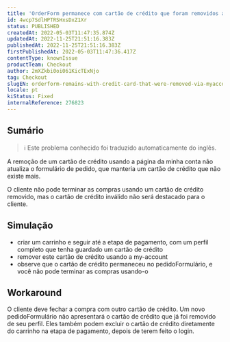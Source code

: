 ```yaml
---
title: 'OrderForm permanece com cartão de crédito que foram removidos através da minha página de contas'
id: 4wcp7SdlHPTRSHxsDxZ1Xr
status: PUBLISHED
createdAt: 2022-05-03T11:47:35.874Z
updatedAt: 2022-11-25T21:51:16.383Z
publishedAt: 2022-11-25T21:51:16.383Z
firstPublishedAt: 2022-05-03T11:47:36.417Z
contentType: knownIssue
productTeam: Checkout
author: 2mXZkbi0oi061KicTExNjo
tag: Checkout
slugEN: orderform-remains-with-credit-card-that-were-removed-via-myaccount-page
locale: pt
kiStatus: Fixed
internalReference: 276823
---
```


## Sumário

>ℹ️ Este problema conhecido foi traduzido automaticamente do inglês.


A remoção de um cartão de crédito usando a página da minha conta não atualiza o formulário de pedido, que manteria um cartão de crédito que não existe mais.

O cliente não pode terminar as compras usando um cartão de crédito removido, mas o cartão de crédito inválido não será destacado para o cliente.



## Simulação


- criar um carrinho e seguir até a etapa de pagamento, com um perfil completo que tenha guardado um cartão de crédito
- remover este cartão de crédito usando a my-account
- observe que o cartão de crédito permaneceu no pedidoFormulário, e você não pode terminar as compras usando-o



## Workaround


O cliente deve fechar a compra com outro cartão de crédito. Um novo pedidoFormulário não apresentará o cartão de crédito que já foi removido de seu perfil. Eles também podem excluir o cartão de crédito diretamente do carrinho na etapa de pagamento, depois de terem feito o login.

